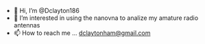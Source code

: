 - 👋 Hi, I’m @Dclayton186
- 👀 I’m interested in using the nanovna to analize my amature radio antennas
- 📫 How to reach me ... dclaytonham@gmail.com

<!---
Dclayton186/Dclayton186 is a ✨ special ✨ repository because its `README.md` (this file) appears on your GitHub profile.
You can click the Preview link to take a look at your changes.
--->
